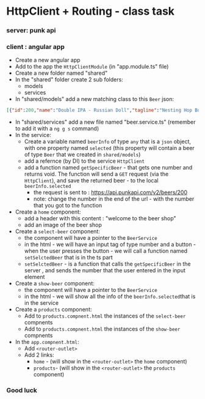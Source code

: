 # HttpClient + Routing - class task
### server: punk api
### client : angular app
* Create a new angular app
* Add to the app the `HttpClientModule` (in "app.module.ts" file)
* Create a new folder named "shared"
* In the "shared" folder create 2 sub folders:
    * models
    * services
* In "shared/models" add a new matching class to this `Beer` json:
```json
[{"id":200,"name":"Double IPA - Russian Doll","tagline":"Nesting Hop Bomb.","first_brewed":"08/2014","description":"The levels of hops vary throughout the range. We love hops, so all four beers are big, bitter badasses, but by tweaking the amount of each hop used later in the boil and during dry- hopping, we can balance the malty backbone with some unexpected flavours. Simcoe is used in the whirlpool for all four beers, and yet still lends different characters to each.","image_url":"https://images.punkapi.com/v2/200.png","abv":8,"ibu":85,"target_fg":1013,"target_og":1074,"ebc":35,"srm":17.5,"ph":5.2,"attenuation_level":82.4,"volume":{"value":20,"unit":"liters"},"boil_volume":{"value":25,"unit":"liters"},"method":{"mash_temp":[{"temp":{"value":65,"unit":"celsius"},"duration":85}],"fermentation":{"temp":{"value":19,"unit":"celsius"}},"twist":null},"ingredients":{"malt":[{"name":"Extra Pale","amount":{"value":6.75,"unit":"kilograms"}},{"name":"Caramalt","amount":{"value":0.06,"unit":"kilograms"}},{"name":"Dark Crystal","amount":{"value":0.06,"unit":"kilograms"}}],"hops":[{"name":"Centennial","amount":{"value":25,"unit":"grams"},"add":"start","attribute":"bitter"},{"name":"Cascade","amount":{"value":12.5,"unit":"grams"},"add":"middle","attribute":"flavour"},{"name":"Citra","amount":{"value":12.5,"unit":"grams"},"add":"middle","attribute":"flavour"},{"name":"Simcoe","amount":{"value":25,"unit":"grams"},"add":"end","attribute":"flavour"},{"name":"Citra","amount":{"value":12.5,"unit":"grams"},"add":"end","attribute":"flavour"},{"name":"Cascade","amount":{"value":25,"unit":"grams"},"add":"end","attribute":"flavour"},{"name":"Simcoe","amount":{"value":87.5,"unit":"grams"},"add":"dry hop","attribute":"aroma"},{"name":"Cascade","amount":{"value":100,"unit":"grams"},"add":"dry hop","attribute":"aroma"},{"name":"Centennial","amount":{"value":87.5,"unit":"grams"},"add":"dry hop","attribute":"aroma"},{"name":"Citra","amount":{"value":112.5,"unit":"grams"},"add":"dry hop","attribute":"aroma"}],"yeast":"Wyeast 1056 - American Ale™"},"food_pairing":["Strong cheddar fondue","Pork chops with spicy orange marmalade","Rich crème brûlée"],"brewers_tips":"Create balance through experimentation with the hop amounts and malt backbone.","contributed_by":"Sam Mason <samjbmason>"}]
```
* In "shared/services" add a new file named "beer.service.ts" (remember to add it with a `ng g s` command)
* In the service:
    * Create a variable named `beerInfo` of type `any` that is a `json` object, with one property named `selected` (this property will contain a beer of type `Beer` that we created in  `shared/models`)
    * add a refernce (by DI) to the service `HttpClient`
    * add a function named `getSpecificBeer` - that gets one number and returns void. The function will send a `GET` request (via the `HttpClient`), and save the returned beer - to the local `beerInfo.selected`
        * the request is sent to : https://api.punkapi.com/v2/beers/200
        * note: change the number in the end of the url - with the number that you got to the function
* Create a `home` component:
    * add a header with this content : "welcome to the beer shop"
    * add an image of the beer shop
* Create a `select-beer` component:
    * the component will have a pointer to the `BeerService`
    * in the html - we will have an input tag of type number and a button - when the user presses the button - we will call a function named `setSelctedBeer` that is in the ts part
    * `setSelctedBeer` - is a function that calls the `getSpecificBeer` in the server , and sends the number that the user entered in the input element
* Create a `show-beer` component:
    * the component will have a pointer to the `BeerService`
    * in the html - we will show all the info of the `beerInfo.selected`that is in the service
* Create a `products` component:
    * Add to `products.compnent.html` the instances of the `select-beer` compnents 
    * Add to `products.compnent.html` the instances of the `show-beer` compnents
* In the `app.compnent.html`:
    * Add `<router-outlet>`
    * Add 2 links: 
        * `home` - (will show in the `<router-outlet>` the `home` component)
        * `products`- (will show in the `<router-outlet>` the `products` component)

### Good luck